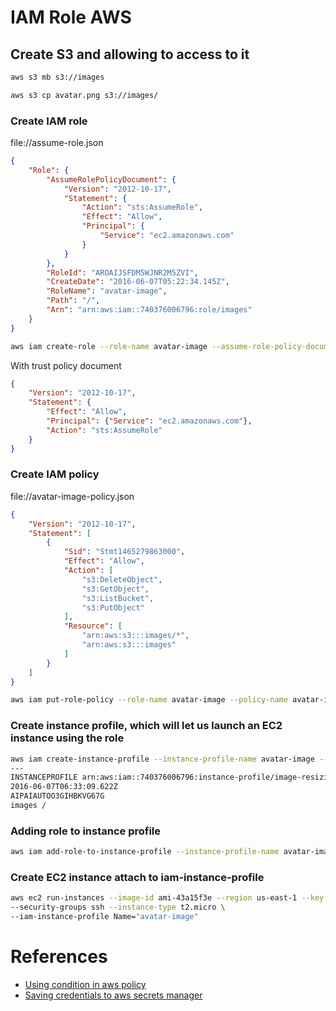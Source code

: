 # IAM Role AWS

## Create S3 and allowing to access to it
```bash
aws s3 mb s3://images

aws s3 cp avatar.png s3://images/
```

### Create IAM role
file://assume-role.json
```json
{
    "Role": {
        "AssumeRolePolicyDocument": {
            "Version": "2012-10-17",
            "Statement": {
                "Action": "sts:AssumeRole",
                "Effect": "Allow",
                "Principal": {
                    "Service": "ec2.amazonaws.com"
                }
            }
        },
        "RoleId": "AROAIJSFDM5WJNR2M5ZVI",
        "CreateDate": "2016-06-07T05:22:34.145Z",
        "RoleName": "avatar-image",
        "Path": "/",
        "Arn": "arn:aws:iam::740376006796:role/images"
    }
}
```
```bash
aws iam create-role --role-name avatar-image --assume-role-policy-document file://./assume-role.json
```
With trust policy document
```json
{
    "Version": "2012-10-17",
    "Statement": {
        "Effect": "Allow",
        "Principal": {"Service": "ec2.amazonaws.com"},
        "Action": "sts:AssumeRole"
    }
}
```

### Create IAM policy
file://avatar-image-policy.json
```json
{
    "Version": "2012-10-17",
    "Statement": [
        {
            "Sid": "Stmt1465279863000",
            "Effect": "Allow",
            "Action": [
                "s3:DeleteObject",
                "s3:GetObject",
                "s3:ListBucket",
                "s3:PutObject"
            ],
            "Resource": [
                "arn:aws:s3:::images/*",
                "arn:aws:s3:::images"
            ]
        }
    ]
}
```
```bash
aws iam put-role-policy --role-name avatar-image --policy-name avatar-image-policy --policy-document file://./avatar-image-policy.json
```

### Create instance profile, which will let us launch an EC2 instance using the role
```bash
aws iam create-instance-profile --instance-profile-name avatar-image --output text
---
INSTANCEPROFILE arn:aws:iam::740376006796:instance-profile/image-resizing
2016-06-07T06:33:09.622Z
AIPAIAUTOO3GIHBKVG67G
images /
```
### Adding role to instance profile
```bash
aws iam add-role-to-instance-profile --instance-profile-name avatar-image --role-name avatar-image
```

### Create EC2 instance attach to iam-instance-profile
```bash
aws ec2 run-instances --image-id ami-43a15f3e --region us-east-1 --key dev-key \
--security-groups ssh --instance-type t2.micro \
--iam-instance-profile Name="avatar-image"
```

# References
- [Using condition in aws policy](https://docs.aws.amazon.com/IAM/latest/UserGuide/reference_policies_variables.html)
- [Saving credentials to aws secrets manager](https://aws.amazon.com/blogs/compute/securing-credentials-using-aws-secrets-manager-with-aws-fargate/)